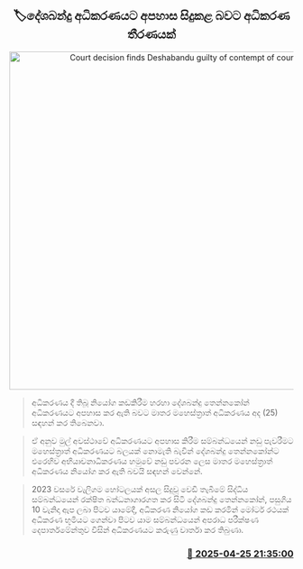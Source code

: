 <p align='center'><b><h2 align='center' title='Court decision finds Deshabandu guilty of contempt of court'>🏷දේශබන්දු අධිකරණයට අපහාස සිදුකළ බවට   අධිකරණ තීරණයක්</h2></b></p>
<p align='center'><img src='https://helakuru.sgp1.cdn.digitaloceanspaces.com/esana/images/lib/deshabandu-thennakoon-3983.jpg' width='600' alt='Court decision finds Deshabandu guilty of contempt of court'></p>

> අධිකරණය දී තිබූ නියෝග කඩකිරීම හරහා දේශබන්දු තෙන්නකෝන් අධිකරණයට අපහාස කර ඇති බවට මාතර මහෙස්ත්‍රාත් අධිකරණය අද (25) සඳහන් කර තිබෙනවා.

> ඒ අනුව මුල් අවස්ථාවේ අධිකරණයට අපහාස කිරීම සම්බන්ධයෙන් නඩු පැවරීමට මහෙස්ත්‍රාත් අධිකරණයට බලයක් නොමැති බැවින් දේශබන්දු තෙන්නකෝන්ට එරෙහිව අභියාචනාධිකරණය හමුවේ නඩු පවරන ලෙස මාතර මහෙස්ත්‍රාත් අධිකරණය නියෝග කර ඇති බවයි සඳහන් වෙන්නේ.

> 2023 වසරේ වැලිගම හෝටලයක් අසල සිදුවූ වෙඩි තැබීමේ සිද්ධිය සම්බන්ධයෙන් රක්ෂිත බන්ධනාගාරගත කර සිටි දේශබන්දු තෙන්නකෝන්, පසුගිය 10 වැනිදා ඇප ලබා පිටව යාමේදී, අධිකරණ නියෝග කඩ කරමින් මෝටර් රථයක් අධිකරණ භූමියට ගෙන්වා පිටව යාම සම්බන්ධයෙන් අපරාධ පරීක්ෂණ දෙපාර්තමේන්තුව විසින් අධිකරණයට කරුණු වාර්තා කර තිබුණා.



<h3 align='right'><a href='https://www.helakuru.lk/esana/p/109572/'>📅 2025-04-25 21:35:00</a></h3>
